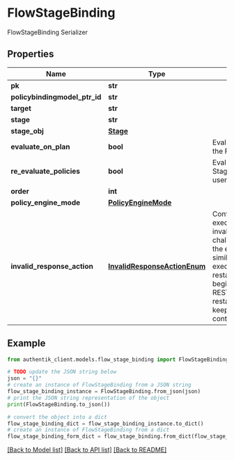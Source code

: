 # FlowStageBinding

FlowStageBinding Serializer

## Properties

Name | Type | Description | Notes
------------ | ------------- | ------------- | -------------
**pk** | **str** |  | [readonly] 
**policybindingmodel_ptr_id** | **str** |  | [readonly] 
**target** | **str** |  | 
**stage** | **str** |  | 
**stage_obj** | [**Stage**](Stage.md) |  | [readonly] 
**evaluate_on_plan** | **bool** | Evaluate policies during the Flow planning process. | [optional] 
**re_evaluate_policies** | **bool** | Evaluate policies when the Stage is present to the user. | [optional] 
**order** | **int** |  | 
**policy_engine_mode** | [**PolicyEngineMode**](PolicyEngineMode.md) |  | [optional] 
**invalid_response_action** | [**InvalidResponseActionEnum**](InvalidResponseActionEnum.md) | Configure how the flow executor should handle an invalid response to a challenge. RETRY returns the error message and a similar challenge to the executor. RESTART restarts the flow from the beginning, and RESTART_WITH_CONTEXT restarts the flow while keeping the current context. | [optional] 

## Example

```python
from authentik_client.models.flow_stage_binding import FlowStageBinding

# TODO update the JSON string below
json = "{}"
# create an instance of FlowStageBinding from a JSON string
flow_stage_binding_instance = FlowStageBinding.from_json(json)
# print the JSON string representation of the object
print(FlowStageBinding.to_json())

# convert the object into a dict
flow_stage_binding_dict = flow_stage_binding_instance.to_dict()
# create an instance of FlowStageBinding from a dict
flow_stage_binding_form_dict = flow_stage_binding.from_dict(flow_stage_binding_dict)
```
[[Back to Model list]](../README.md#documentation-for-models) [[Back to API list]](../README.md#documentation-for-api-endpoints) [[Back to README]](../README.md)


